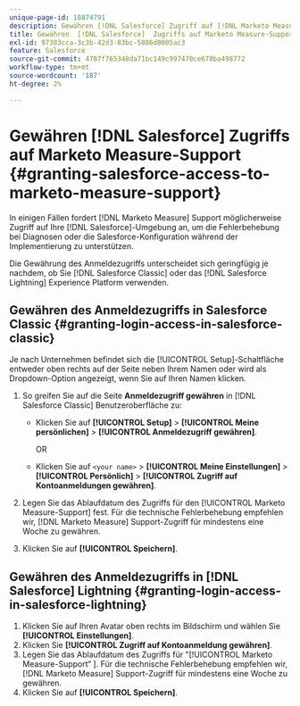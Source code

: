 ```yaml
---
unique-page-id: 18874791
description: Gewähren [!DNL Salesforce] Zugriff auf [!DNL Marketo Measure] Support - [!DNL Marketo Measure]
title: Gewähren  [!DNL Salesforce]  Zugriffs auf Marketo Measure-Support
exl-id: 97383cca-3c3b-42d3-83bc-5886d8005ac3
feature: Salesforce
source-git-commit: 4787f765348da71bc149c997470ce678ba498772
workflow-type: tm+mt
source-wordcount: '187'
ht-degree: 2%

---
```


# Gewähren [!DNL Salesforce] Zugriffs auf Marketo Measure-Support {#granting-salesforce-access-to-marketo-measure-support}

In einigen Fällen fordert [!DNL Marketo Measure] Support möglicherweise Zugriff auf Ihre [!DNL Salesforce]-Umgebung an, um die Fehlerbehebung bei Diagnosen oder die Salesforce-Konfiguration während der Implementierung zu unterstützen.

Die Gewährung des Anmeldezugriffs unterscheidet sich geringfügig je nachdem, ob Sie [!DNL Salesforce Classic] oder das [!DNL Salesforce Lightning] Experience Platform verwenden.

## Gewähren des Anmeldezugriffs in Salesforce Classic {#granting-login-access-in-salesforce-classic}

Je nach Unternehmen befindet sich die [!UICONTROL Setup]-Schaltfläche entweder oben rechts auf der Seite neben Ihrem Namen oder wird als Dropdown-Option angezeigt, wenn Sie auf Ihren Namen klicken.

1. So greifen Sie auf die Seite **Anmeldezugriff gewähren** in [!DNL Salesforce Classic] Benutzeroberfläche zu:

   * Klicken Sie auf **[!UICONTROL Setup]** > **[!UICONTROL Meine persönlichen]** > **[!UICONTROL Anmeldezugriff gewähren]**.

     OR

   * Klicken Sie auf `<your name>` > **[!UICONTROL Meine Einstellungen]** > **[!UICONTROL Persönlich]** > **[!UICONTROL Zugriff auf Kontoanmeldungen gewähren]**.

1. Legen Sie das Ablaufdatum des Zugriffs für den [!UICONTROL Marketo Measure-Support] fest. Für die technische Fehlerbehebung empfehlen wir, [!DNL Marketo Measure] Support-Zugriff für mindestens eine Woche zu gewähren.
1. Klicken Sie auf **[!UICONTROL Speichern]**.

## Gewähren des Anmeldezugriffs in [!DNL Salesforce] Lightning {#granting-login-access-in-salesforce-lightning}

1. Klicken Sie auf Ihren Avatar oben rechts im Bildschirm und wählen Sie **[!UICONTROL Einstellungen]**.
1. Klicken Sie **[!UICONTROL Zugriff auf Kontoanmeldung gewähren]**.
1. Legen Sie das Ablaufdatum des Zugriffs für &quot;[!UICONTROL Marketo Measure-Support“ &#x200B;]. Für die technische Fehlerbehebung empfehlen wir, [!DNL Marketo Measure] Support-Zugriff für mindestens eine Woche zu gewähren.
1. Klicken Sie auf **[!UICONTROL Speichern]**.
